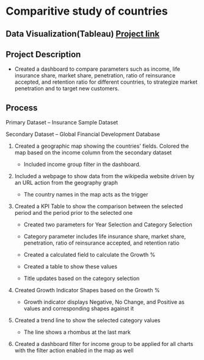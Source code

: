 # Comparitive study of countries
## Data Visualization(Tableau) [Project link](https://public.tableau.com/app/profile/ashutoshsinghwastaken/viz/FinalProjectComparativeStudyofCountries/ComparativeStudyofCountries)
## Project Description
* Created a dashboard to compare parameters such as income, life insurance share, market share, penetration, ratio of reinsurance accepted, and retention ratio for different countries, to strategize market penetration and to target new customers.


## Process
Primary Dataset – Insurance Sample Dataset

Secondary Dataset – Global Financial Development Database


1) Created a geographic map showing the countries' fields. Colored the map based on the income column from the secondary dataset

    * Included income group filter in the dashboard.

2) Included a webpage to show data from the wikipedia website driven by an URL action from the geography graph

    * The country names in the map acts as the trigger



3) Created a KPI Table to show the comparison between the selected period and the period prior to the selected one

    * Created two parameters for Year Selection and Category Selection

    * Category parameter includes life insurance share, market share, penetration, ratio of reinsurance accepted, and retention ratio

    * Created a calculated field to calculate the Growth %

    * Created a table to show these values

    * Title updates based on the category selection

 

4) Created Growth Indicator Shapes based on the Growth %

    * Growth indicator displays Negative, No Change, and Positive as values and corresponding shapes against it

 

5) Created a trend line to show the selected category values

    * The line shows a rhombus at the last mark

 

6) Created a dashboard filter for income group to be applied for all charts with the filter action enabled in the map as well

 

